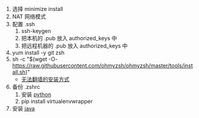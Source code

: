 1. 选择 minimize install
2. NAT 网络模式
3. 配置 .ssh
   1. ssh-keygen
   2. 把本机的 .pub 放入 authorized_keys 中
   3. 把远程机器的 .pub 放入 authorized_keys 中
4. yum install -y git zsh
5. sh -c "$(wget -O- https://raw.githubusercontent.com/ohmyzsh/ohmyzsh/master/tools/install.sh)"
   - [无法翻墙的安装方式](https://www.jianshu.com/p/6b47198fd430)
6. 备份 .zshrc
   1. 安装 [python](https://segmentfault.com/a/1190000015628625)
   2. pip install virtualenvwrapper
7. 安装 [java](https://www.cnblogs.com/stulzq/p/9286878.html)